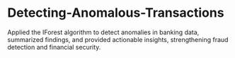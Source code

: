 # Detecting-Anomalous-Transactions
Applied the IForest algorithm to detect anomalies in banking data, summarized findings, and provided actionable insights, strengthening fraud detection and financial security.
